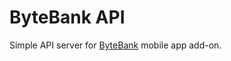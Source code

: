 # ByteBank API

Simple API server for [ByteBank](https://github.com/davidgaspardev/bytebank) mobile app add-on.